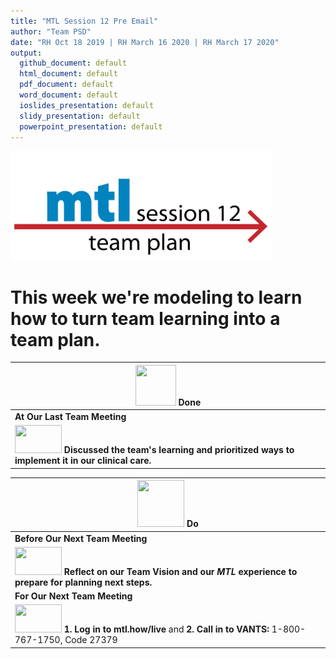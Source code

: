 ```yaml
---
title: "MTL Session 12 Pre Email"
author: "Team PSD"
date: "RH Oct 18 2019 | RH March 16 2020 | RH March 17 2020"
output: 
  github_document: default
  html_document: default
  pdf_document: default
  word_document: default
  ioslides_presentation: default
  slidy_presentation: default
  powerpoint_presentation: default
---
```



<!-- MTL Logo, HTML img tag -->
[<img src = "https://github.com/lzim/teampsd/blob/master/resources/title_slides/mtl_s12_team_plan_title.png"
     height = "175" width = "420">](https://github.com/lzim/mtl/blob/master/blue/session12/s12_learner/mtl_session12_see.md) 

# This week we're modeling to learn how to turn team learning into a team plan. 
<!-- Do/Done Tables -->
| [<img src = "https://raw.githubusercontent.com/lzim/teampsd/hexagon_icons/np_hexagon-check-mark_309690_003F72.png" height = "65" width = "65">](https://github.com/lzim/mtl/blob/master/session11/s11_learner/mtl_session11_see.md) **Done**  
| --- |
|**At Our Last Team Meeting**|
| [<img src = "https://raw.githubusercontent.com/lzim/teampsd/master/resources/logos/mtl_how_sim.png" height = "45" width = "75">](http://mtl.how/sim) **Discussed the team's learning and prioritized ways to implement it in our clinical care.** | 


[<img src = "https://raw.githubusercontent.com/lzim/teampsd/hexagon_icons/np_synchronize_778914_003F72.png" height = "75" width = "75">](https://github.com/lzim/mtl/blob/master/session12/s12_learner/mtl_session12_see.md) **Do** |
| --- |
|**Before Our Next Team Meeting**|
|[<img src = "https://raw.githubusercontent.com/lzim/teampsd/master/resources/logos/mtl_how_sim.png" height = "45" width = "75">](http://mtl.how/sim) **Reflect on our Team Vision and our _MTL_ experience to prepare for planning next steps.**  |
|**For Our Next Team Meeting**|
[<img src = "https://github.com/lzim/teampsd/blob/master/resources/logos/mtl_how_live_sm.png" height = "45" width = "75">](http://mtl.how/live) **1. Log in to mtl.how/live** and **2. Call in to VANTS:** 1-800-767-1750, Code 27379 |

